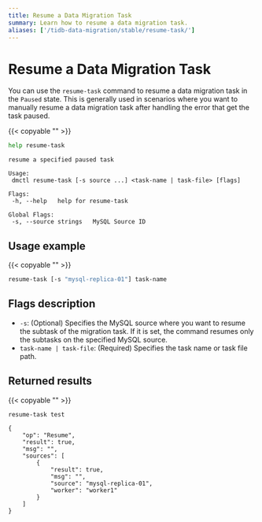 ```yaml
---
title: Resume a Data Migration Task
summary: Learn how to resume a data migration task.
aliases: ['/tidb-data-migration/stable/resume-task/']
---
```


# Resume a Data Migration Task

You can use the `resume-task` command to resume a data migration task in the `Paused` state. This is generally used in scenarios where you want to manually resume a data migration task after handling the error that get the task paused.

{{< copyable "" >}}

```bash
help resume-task
```

```
resume a specified paused task

Usage:
 dmctl resume-task [-s source ...] <task-name | task-file> [flags]

Flags:
 -h, --help   help for resume-task

Global Flags:
 -s, --source strings   MySQL Source ID
```

## Usage example

{{< copyable "" >}}

```bash
resume-task [-s "mysql-replica-01"] task-name
```

## Flags description

- `-s`: (Optional) Specifies the MySQL source where you want to resume the subtask of the migration task. If it is set, the command resumes only the subtasks on the specified MySQL source.
- `task-name | task-file`: (Required) Specifies the task name or task file path.

## Returned results

{{< copyable "" >}}

```bash
resume-task test
```

```
{
    "op": "Resume",
    "result": true,
    "msg": "",
    "sources": [
        {
            "result": true,
            "msg": "",
            "source": "mysql-replica-01",
            "worker": "worker1"
        }
    ]
}
```
